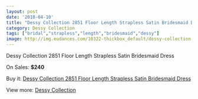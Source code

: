 ```yaml
---
layout: post
date: '2018-04-10'
title: "Dessy Collection 2851 Floor Length Strapless Satin Bridesmaid Dress"
category: Dessy Collection
tags: ["bridal","strapless","length","bridesmaid","dessy"]
image: http://img.eudances.com/10322-thickbox_default/dessy-collection-2851-floor-length-strapless-satin-bridesmaid-dress.jpg
---
```

Dessy Collection 2851 Floor Length Strapless Satin Bridesmaid Dress

On Sales: **$240**
<a href="https://www.eudances.com/en/dessy-collection/3367-dessy-collection-2851-floor-length-strapless-satin-bridesmaid-dress.html"><amp-img layout="responsive" width="600" height="600" src="//img.eudances.com/10322-thickbox_default/dessy-collection-2851-floor-length-strapless-satin-bridesmaid-dress.jpg" alt="Dessy Collection 2851 Floor Length Strapless Satin Bridesmaid Dress 0" /></a>
<a href="https://www.eudances.com/en/dessy-collection/3367-dessy-collection-2851-floor-length-strapless-satin-bridesmaid-dress.html"><amp-img layout="responsive" width="600" height="600" src="//img.eudances.com/10325-thickbox_default/dessy-collection-2851-floor-length-strapless-satin-bridesmaid-dress.jpg" alt="Dessy Collection 2851 Floor Length Strapless Satin Bridesmaid Dress 1" /></a>
<a href="https://www.eudances.com/en/dessy-collection/3367-dessy-collection-2851-floor-length-strapless-satin-bridesmaid-dress.html"><amp-img layout="responsive" width="600" height="600" src="//img.eudances.com/10324-thickbox_default/dessy-collection-2851-floor-length-strapless-satin-bridesmaid-dress.jpg" alt="Dessy Collection 2851 Floor Length Strapless Satin Bridesmaid Dress 2" /></a>
<a href="https://www.eudances.com/en/dessy-collection/3367-dessy-collection-2851-floor-length-strapless-satin-bridesmaid-dress.html"><amp-img layout="responsive" width="600" height="600" src="//img.eudances.com/10323-thickbox_default/dessy-collection-2851-floor-length-strapless-satin-bridesmaid-dress.jpg" alt="Dessy Collection 2851 Floor Length Strapless Satin Bridesmaid Dress 3" /></a>

Buy it: [Dessy Collection 2851 Floor Length Strapless Satin Bridesmaid Dress](https://www.eudances.com/en/dessy-collection/3367-dessy-collection-2851-floor-length-strapless-satin-bridesmaid-dress.html "Dessy Collection 2851 Floor Length Strapless Satin Bridesmaid Dress")

View more: [Dessy Collection](https://www.eudances.com/en/60-Dessy-Collection "Dessy Collection")